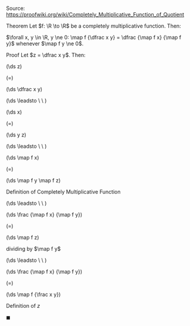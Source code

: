 # 

Source: https://proofwiki.org/wiki/Completely_Multiplicative_Function_of_Quotient

Theorem
Let $f: \R \to \R$ be a completely multiplicative function.
Then:

$\forall x, y \in \R, y \ne 0: \map f {\dfrac x y} = \dfrac {\map f x} {\map f y}$
whenever $\map f y \ne 0$.


Proof
Let $z = \dfrac x y$.
Then:














\(\ds z\)

\(=\)







\(\ds \dfrac x y\)














\(\ds \leadsto \ \ \)





\(\ds x\)

\(=\)







\(\ds y z\)














\(\ds \leadsto \ \ \)





\(\ds \map f x\)

\(=\)







\(\ds \map f y \map f z\)





Definition of Completely Multiplicative Function








\(\ds \leadsto \ \ \)





\(\ds \frac {\map f x} {\map f y}\)

\(=\)







\(\ds \map f z\)





dividing by $\map f y$








\(\ds \leadsto \ \ \)





\(\ds \frac {\map f x} {\map f y}\)

\(=\)







\(\ds \map f {\frac x y}\)





Definition of $z$



$\blacksquare$





